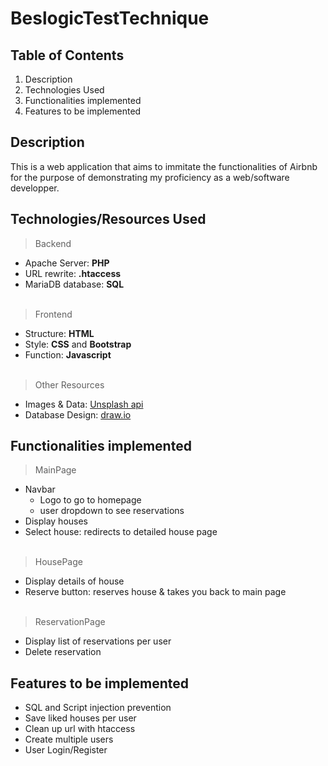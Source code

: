 # BeslogicTestTechnique

## Table of Contents
1. Description
2. Technologies Used
3. Functionalities implemented
4. Features to be implemented

## Description
This is a web application that aims to immitate the functionalities of Airbnb for the purpose of demonstrating my proficiency as a web/software developper.
## Technologies/Resources Used
>Backend
- Apache Server: **PHP**
- URL rewrite: **.htaccess**
- MariaDB database: **SQL**
<br/><br/>
>Frontend
- Structure: **HTML**
- Style: **CSS** and **Bootstrap**
- Function: **Javascript**
<br/><br/>
>Other Resources
- Images & Data: [Unsplash api](https://unsplash.com/developers)
- Database Design: [draw.io](https://app.diagrams.net/)
## Functionalities implemented
>MainPage
- Navbar
  - Logo to go to homepage
  - user dropdown to see reservations
- Display houses
- Select house: redirects to detailed house page
<br/><br/>
>HousePage
- Display details of house
- Reserve button: reserves house & takes you back to main page
<br/><br/>
>ReservationPage
- Display list of reservations per user
- Delete reservation
## Features to be implemented
- SQL and Script injection prevention
- Save liked houses per user
- Clean up url with htaccess
- Create multiple users
- User Login/Register


